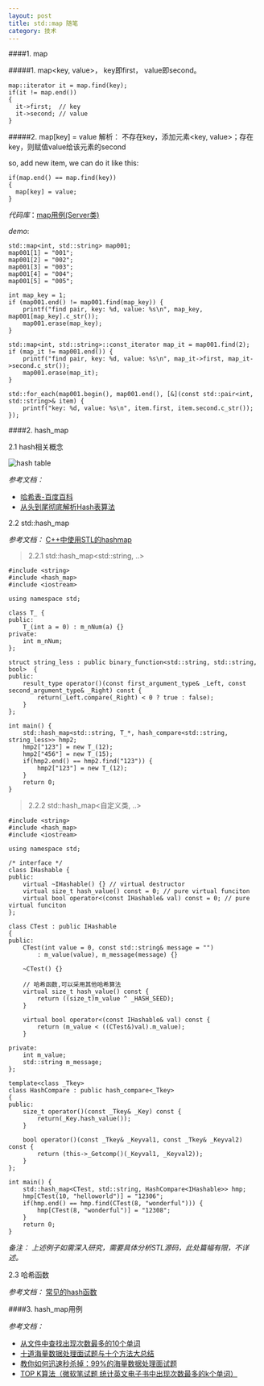 ```yaml
---
layout: post
title: std::map 随笔
category: 技术
---
```


####1. map

#####1. map<key, value>， key即first， value即second。

    map::iterator it = map.find(key);
    if(it != map.end())
    {
      it->first;  // key
      it->second; // value
    }

#####2. map[key] = value 解析： 不存在key，添加元素<key, value>；存在key，则赋值value给该元素的second

so, add new item, we can do it like this:

    if(map.end() == map.find(key))
    {
      map[key] = value;
    }

*代码库*：[map用例(Server类)](https://github.com/lsclone/design_pattern/tree/master/design_pattern_command "map")

*demo*:

```
std::map<int, std::string> map001;
map001[1] = "001";
map001[2] = "002";
map001[3] = "003";
map001[4] = "004";
map001[5] = "005";

int map_key = 1;
if (map001.end() != map001.find(map_key)) {
	printf("find pair, key: %d, value: %s\n", map_key, map001[map_key].c_str());
	map001.erase(map_key);
}

std::map<int, std::string>::const_iterator map_it = map001.find(2);
if (map_it != map001.end()) {
	printf("find pair, key: %d, value: %s\n", map_it->first, map_it->second.c_str());
	map001.erase(map_it);
}

std::for_each(map001.begin(), map001.end(), [&](const std::pair<int, std::string>& item) {
	printf("key: %d, value: %s\n", item.first, item.second.c_str());
});
```

####2. hash_map

2.1 hash相关概念

![hash table](http://images.cnitblog.com/blog/569113/201311/17204612-ad8630243b8e4d83ab47c93b216dc869.jpg "hash")

*参考文档：*

* [哈希表-百度百科](http://baike.baidu.com/view/329976.htm "hash")
* [从头到尾彻底解析Hash表算法](http://kb.cnblogs.com/page/189480/ "hash")

2.2 std::hash_map

*参考文档：* [C++中使用STL的hashmap](http://blog.csdn.net/srzhz/article/details/7881946 "hash_map")

> 2.2.1 std::hash_map\<std::string, ..\>

```
#include <string>
#include <hash_map>
#include <iostream>

using namespace std;

class T_ {
public:
	T_(int a = 0) : m_nNum(a) {}
private:
	int m_nNum;
};

struct string_less : public binary_function<std::string, std::string, bool>  {
public:
    result_type operator()(const first_argument_type& _Left, const second_argument_type& _Right) const {
        return(_Left.compare(_Right) < 0 ? true : false);
    }
};

int main() {
	std::hash_map<std::string, T_*, hash_compare<std::string, string_less>> hmp2;
	hmp2["123"] = new T_(12);
	hmp2["456"] = new T_(15);
	if(hmp2.end() == hmp2.find("123")) {
		hmp2["123"] = new T_(12);
	}
	return 0;
}
```

> 2.2.2 std::hash_map<自定义类, ..>

```
#include <string>
#include <hash_map>
#include <iostream>

using namespace std;

/* interface */
class IHashable {
public:
	virtual ~IHashable() {} // virtual destructor
	virtual size_t hash_value() const = 0; // pure virtual funciton
	virtual bool operator<(const IHashable& val) const = 0; // pure virtual funciton
};

class CTest : public IHashable   
{    
public:   
    CTest(int value = 0, const std::string& message = "") 
		: m_value(value), m_message(message) {}

	~CTest() {}

    // 哈希函数,可以采用其他哈希算法
    virtual size_t hash_value() const {  
        return ((size_t)m_value ^ _HASH_SEED);
    }  
              
    virtual bool operator<(const IHashable& val) const {   
        return (m_value < ((CTest&)val).m_value);   
    }   

private:   
    int m_value;   
    std::string m_message;  
}; 

template<class _Tkey>   
class HashCompare : public hash_compare<_Tkey>   
{   
public:   
    size_t operator()(const _Tkey& _Key) const {   
        return(_Key.hash_value());   
    }  
  
    bool operator()(const _Tkey& _Keyval1, const _Tkey& _Keyval2) const {   
        return (this->_Getcomp()(_Keyval1, _Keyval2));
    }   
};  

int main() {
	std::hash_map<CTest, std::string, HashCompare<IHashable>> hmp;
	hmp[CTest(10, "helloworld")] = "12306";
	if(hmp.end() == hmp.find(CTest(8, "wonderful"))) {
		hmp[CTest(8, "wonderful")] = "12308";
	}
	return 0;
}
```

*备注： 上述例子如需深入研究，需要具体分析STL源码，此处篇幅有限，不详述。*

2.3 哈希函数

*参考文档：* [常见的hash函数](http://blog.csdn.net/mycomputerxiaomei/article/details/7641221 "hash_map")

####3. hash_map用例

*参考文档：*

* [从文件中查找出现次数最多的10个单词](http://blog.csdn.net/bill_ming/article/details/8191751 "hash")
* [十道海量数据处理面试题与十个方法大总结](http://blog.csdn.net/v_july_v/article/details/6279498 "hash")
* [教你如何迅速秒杀掉：99%的海量数据处理面试题](http://blog.csdn.net/v_july_v/article/details/7382693 "hash")
* [TOP K算法（微软笔试题 统计英文电子书中出现次数最多的k个单词）](http://blog.csdn.net/calmreason/article/details/7772132 "hash")

